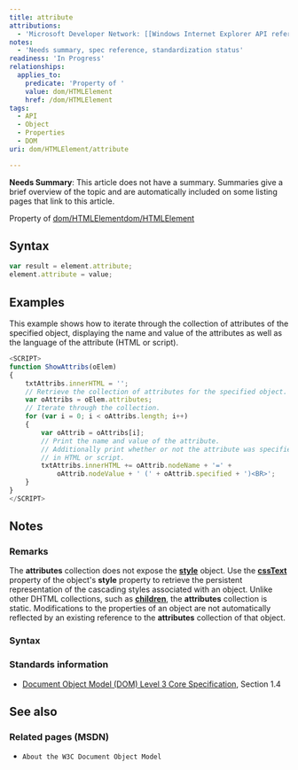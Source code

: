 ```yaml
---
title: attribute
attributions:
  - 'Microsoft Developer Network: [[Windows Internet Explorer API reference](http://msdn.microsoft.com/en-us/library/ie/hh828809%28v=vs.85%29.aspx) Article]'
notes:
  - 'Needs summary, spec reference, standardization status'
readiness: 'In Progress'
relationships:
  applies_to:
    predicate: 'Property of '
    value: dom/HTMLElement
    href: /dom/HTMLElement
tags:
  - API
  - Object
  - Properties
  - DOM
uri: dom/HTMLElement/attribute

---
```

**Needs Summary**: This article does not have a summary. Summaries give a brief overview of the topic and are automatically included on some listing pages that link to this article.

Property of [dom/HTMLElement](/dom/HTMLElement)[dom/HTMLElement](/dom/HTMLElement)

## Syntax

``` js
var result = element.attribute;
element.attribute = value;
```

## Examples

This example shows how to iterate through the collection of attributes of the specified object, displaying the name and value of the attributes as well as the language of the attribute (HTML or script).

``` js
<SCRIPT>
function ShowAttribs(oElem)
{
    txtAttribs.innerHTML = '';
    // Retrieve the collection of attributes for the specified object.
    var oAttribs = oElem.attributes;
    // Iterate through the collection.
    for (var i = 0; i < oAttribs.length; i++)
    {
        var oAttrib = oAttribs[i];
        // Print the name and value of the attribute.
        // Additionally print whether or not the attribute was specified
        // in HTML or script.
        txtAttribs.innerHTML += oAttrib.nodeName + '=' +
            oAttrib.nodeValue + ' (' + oAttrib.specified + ')<BR>';
    }
}
</SCRIPT>
```

## Notes

### Remarks

The **attributes** collection does not expose the [**style**](/css/cssom/style) object. Use the [**cssText**](/css/cssom/styleSheet/cssText) property of the object's **style** property to retrieve the persistent representation of the cascading styles associated with an object. Unlike other DHTML collections, such as [**children**](/dom/Element/children), the **attributes** collection is static. Modifications to the properties of an object are not automatically reflected by an existing reference to the **attributes** collection of that object.

### Syntax

### Standards information

-   [Document Object Model (DOM) Level 3 Core Specification](http://go.microsoft.com/fwlink/p/?linkid=182717), Section 1.4

## See also

### Related pages (MSDN)

-   `About the W3C Document Object Model`
